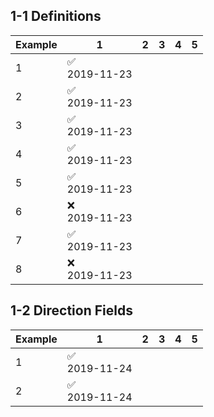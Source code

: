 
## 1-1 Definitions

| Example | 1 | 2 | 3 | 4 | 5 |
|---------|---|---|---|---|---|
| 1 | :white_check_mark: <br> 2019-11-23 |  |  |  |  |
| 2 | :white_check_mark: <br> 2019-11-23 |  |  |  |  |
| 3 | :white_check_mark: <br> 2019-11-23 |  |  |  |  |
| 4 | :white_check_mark: <br> 2019-11-23 |  |  |  |  |
| 5 | :white_check_mark: <br> 2019-11-23 |  |  |  |  |
| 6 | :x: <br> 2019-11-23 |  |  |  |  |
| 7 | :white_check_mark: <br> 2019-11-23 |  |  |  |  |
| 8 | :x: <br> 2019-11-23 |  |  |  |  |

## 1-2 Direction Fields

| Example | 1 | 2 | 3 | 4 | 5 |
|---------|---|---|---|---|---|
| 1 | :white_check_mark: <br> 2019-11-24 |  |  |  |  |
| 2 | :white_check_mark: <br> 2019-11-24 |  |  |  |  |
